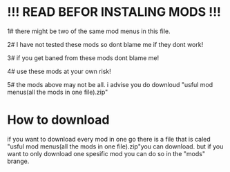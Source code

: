 # !!! READ BEFOR INSTALING MODS !!!

1# there might be two of the same mod menus in this file.

2# I have not tested these mods so dont blame me if they dont work!

3# if you get baned from these mods dont blame me!

4# use these mods at your own risk!

5# the mods above may not be all. i advise you do downloud "usful mod menus(all the mods in one file).zip"


# How to download

if you want to download every mod in one go there is a file that is caled 
"usful mod menus(all the mods in one file).zip"you can download.
but if you want to only download one spesific mod you can do so in the "mods" brange.
